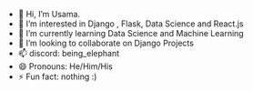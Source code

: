 - 👋 Hi, I’m Usama.
- 👀 I’m interested in Django , Flask, Data Science and React.js
- 🌱 I’m currently learning Data Science and Machine Learning
- 💞️ I’m looking to collaborate on Django Projects
- 📫 discord: being_elephant
- 😄 Pronouns: He/Him/His
- ⚡ Fun fact: nothing :)

<!---
usamaabbasi01/usamaabbasi01 is a ✨ special ✨ repository because its `README.md` (this file) appears on your GitHub profile.
You can click the Preview link to take a look at your changes.
--->
